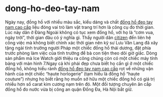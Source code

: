 dong-ho-deo-tay-nam
===================
Ngày nay, đồng hồ với nhiều màu sắc, kiểu dáng và chất <a href="http://dong-ho-dep.com/dong-ho-deo-tay/dong-ho-deo-tay-nam">đồng hồ đeo tay nam cao cấp</a> liệu đóng vai trò làm vật trang trí hơn là công cụ đo thời gian. Lúc này dân ở Đàng Ngoài không có tục xem đồng hồ, với họ là “cơm vua, ngày trời”, thời gian đâu có ý nghĩa gì. Thấy người dân <a href="http://dong-ho-dep.com/dong-ho-deo-tay-chinh-hang/dong-ho-citizen">citizen</a> đến liên hệ công việc mà không biết chính xác thời gian nên kỹ sư Lưu Văn Lang đã xây tặng ngài tỉnh trưởng người Pháp một chiếc đồng hồ thái dương, đặt phía trước phòng làm việc của tỉnh trưởng để bà con tiện theo dõi giờ giấc. Dòng sản phẩm mà Ice Watch giới thiệu ra công chúng còn có một chiếc máy tính bảng với màn hình 7.Ngay cả khi phái đẹp chưa biết họ cần gì ở một chiếc đồng hồ, không hiểu rành <a href="http://dong-ho-dep.com/dong-ho-deo-tay">đồng hồ đeo tay nam cao cấp</a> rọt về những vận hành của một chiếc “haute horlogerie” (tạm hiểu là đồng hồ “haute couture”) nhưng họ biết rằng họ muốn sở hữu một chiếc đồng hồ có giá trị nhiều hơn số carat kim cương nạm trên đó. Một đối tượng chuyên ăn cắp đồng hồ đo nước vừa bị công an quận Đống Đa, Hà Nội bắt giữ.

